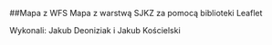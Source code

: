 ##Mapa z WFS
Mapa z warstwą SJKZ za pomocą biblioteki Leaflet

Wykonali: Jakub Deoniziak i Jakub Kościelski 
